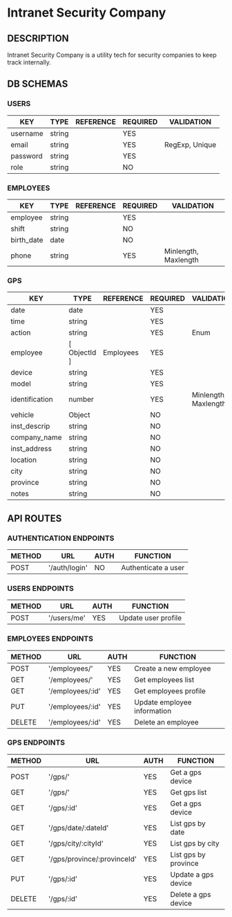 # Intranet Security Company

## DESCRIPTION

Intranet Security Company is a utility tech for security companies to keep track internally.

## DB SCHEMAS

### USERS

| KEY        | TYPE         | REFERENCE | REQUIRED | VALIDATION     |
|------------|--------------|-----------|----------|----------------|
| username   | string       |           | YES      |                |
| email      | string       |           | YES      | RegExp, Unique |
| password   | string       |           | YES      |                |
| role       | string       |           | NO       |                |

### EMPLOYEES

| KEY        | TYPE         | REFERENCE | REQUIRED | VALIDATION           |
|------------|--------------|-----------|----------|----------------------|
| employee   | string       |           | YES      |                      |
| shift      | string       |           | NO       |                      |
| birth_date | date         |           | NO       |                      |
| phone      | string       |           | YES      | Minlength, Maxlength |

### GPS

| KEY            | TYPE         | REFERENCE | REQUIRED | VALIDATION           |
|----------------|--------------|-----------|----------|----------------------|
| date           | date         |           | YES      |                      |
| time           | string       |           | YES      |                      |
| action         | string       |           | YES      | Enum                 |
| employee       | [ ObjectId ] | Employees | YES      |                      |
| device         | string       |           | YES      |                      |
| model          | string       |           | YES      |                      |
| identification | number       |           | YES      | Minlength, Maxlength |
| vehicle        | Object       |           | NO       |                      |
| inst_descrip   | string       |           | NO       |                      |
| company_name   | string       |           | NO       |                      |
| inst_address   | string       |           | NO       |                      |
| location       | string       |           | NO       |                      |
| city           | string       |           | NO       |                      |
| province       | string       |           | NO       |                      |
| notes          | string       |           | NO       |                      |

## API ROUTES

### AUTHENTICATION ENDPOINTS

| METHOD | URL            | AUTH | FUNCTION             |
|--------|----------------|------|----------------------|
| POST   | '/auth/login'  | NO   | Authenticate a user  |

### USERS ENDPOINTS

| METHOD | URL          | AUTH | FUNCTION            |
|--------|--------------|------|---------------------|
| POST   | '/users/me'  | YES  | Update user profile |

### EMPLOYEES ENDPOINTS

| METHOD | URL               | AUTH | FUNCTION                    |
|--------|-------------------|------|-----------------------------|
| POST   | '/employees/'     | YES  | Create a new employee       |
| GET    | '/employees/'     | YES  | Get employees list          |
| GET    | '/employees/:id'  | YES  | Get employees profile       |
| PUT    | '/employees/:id'  | YES  | Update employee information |
| DELETE | '/employees/:id'  | YES  | Delete an employee          |

### GPS ENDPOINTS

| METHOD | URL                         | AUTH | FUNCTION              |
|--------|-----------------------------|------|-----------------------|
| POST   | '/gps/'                     | YES  | Get a gps device      |
| GET    | '/gps/'                     | YES  | Get gps list          |
| GET    | '/gps/:id'                  | YES  | Get a gps device      |
| GET    | '/gps/date/:dateId'         | YES  | List gps by date      |
| GET    | '/gps/city/:cityId'         | YES  | List gps by city      |
| GET    | '/gps/province/:provinceId' | YES  | List gps by province  |
| PUT    | '/gps/:id'                  | YES  | Update a gps device   |
| DELETE | '/gps/:id'                  | YES  | Delete a gps device   |
